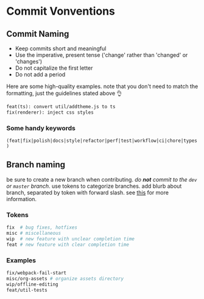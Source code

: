 [//]: # "managed by eankeen/globe; don't edit!"

# Commit Vonventions

## Commit Naming

* Keep commits short and meaningful
* Use the imperative, present tense ('change' rather than 'changed' or 'changes')
* Do not capitalize the first letter
* Do not add a period

Here are some high-quality examples. note that you don't need to match the formatting, just the guidelines stated above :ok_hand:

```md
feat(ts): convert util/addtheme.js to ts
fix(renderer): inject css styles
```

### Some handy keywords

`(feat|fix|polish|docs|style|refactor|perf|test|workflow|ci|chore|types)`

## Branch naming

be sure to create a new branch when contributing. *do **not** commit to the `dev` or `master` branch*. use tokens to categorize branches. add blurb about branch, separated by token with forward slash. see [this](https://stackoverflow.com/a/6065944) for more information.

### Tokens

```bash
fix  # bug fixes, hotfixes
misc # miscellaneous
wip  # new feature with unclear completion time
feat # new feature with clear completion time
```

### Examples

```bash
fix/webpack-fail-start
misc/org-assets # organize assets directory
wip/offline-editing
feat/util-tests
```